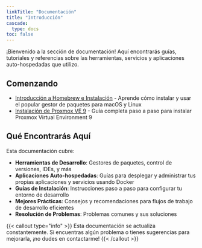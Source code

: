 ```yaml
---
linkTitle: "Documentación"
title: "Introducción"
cascade:
  type: docs
toc: false
---
```


¡Bienvenido a la sección de documentación! Aquí encontrarás guías, tutoriales y referencias sobre las herramientas, servicios y aplicaciones auto-hospedadas que utilizo.

## Comenzando

- [Introducción a Homebrew e Instalación](introduction-homebrew/) - Aprende cómo instalar y usar el popular gestor de paquetes para macOS y Linux
- [Instalación de Proxmox VE 9](proxmox-installation/) - Guía completa paso a paso para instalar Proxmox Virtual Environment 9

## Qué Encontrarás Aquí

Esta documentación cubre:

- **Herramientas de Desarrollo**: Gestores de paquetes, control de versiones, IDEs, y más
- **Aplicaciones Auto-hospedadas**: Guías para desplegar y administrar tus propias aplicaciones y servicios usando Docker
- **Guías de Instalación**: Instrucciones paso a paso para configurar tu entorno de desarrollo
- **Mejores Prácticas**: Consejos y recomendaciones para flujos de trabajo de desarrollo eficientes
- **Resolución de Problemas**: Problemas comunes y sus soluciones

{{< callout type="info" >}}
Esta documentación se actualiza constantemente. Si encuentras algún problema o tienes sugerencias para mejorarla, ¡no dudes en contactarme! 
{{< /callout >}}